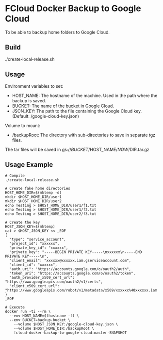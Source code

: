 FCloud Docker Backup to Google Cloud
==============

To be able to backup home folders to Google Cloud.

Build
-----

./create-local-release.sh

Usage
-----

Environment variables to set:
- HOST_NAME: The hostname of the machine. Used in the path where the backup is saved.
- BUCKET: The name of the bucket in Google Cloud.
- JSON_KEY: The path to the file containing the Google Cloud key. (Default: /google-cloud-key.json)

Volume to mount:
- /backupRoot: The directory with sub-directories to save in separate tgz files.

The tar files will be saved in gs://$BUCKET/$HOST_NAME/$NOW/$DIR.tar.gz

Usage Example
-----

```
# Compile
./create-local-release.sh

# Create fake home directories
HOST_HOME_DIR=$(mktemp -d)
mkdir $HOST_HOME_DIR/user1
mkdir $HOST_HOME_DIR/user2
echo Testing > $HOST_HOME_DIR/user1/f1.txt
echo Testing > $HOST_HOME_DIR/user1/f2.txt
echo Testing > $HOST_HOME_DIR/user2/f3.txt

# Create the key
HOST_JSON_KEY=$(mktemp)
cat > $HOST_JSON_KEY << _EOF
{
  "type": "service_account",
  "project_id": "xxxxxx",
  "private_key_id": "xxxxxx",
  "private_key": "-----BEGIN PRIVATE KEY-----\nxxxxxx\n-----END PRIVATE KEY-----\n",
  "client_email": "xxxxxx@xxxxxx.iam.gserviceaccount.com",
  "client_id": "xxxxxx",
  "auth_uri": "https://accounts.google.com/o/oauth2/auth",
  "token_uri": "https://accounts.google.com/o/oauth2/token",
  "auth_provider_x509_cert_url": "https://www.googleapis.com/oauth2/v1/certs",
  "client_x509_cert_url": "https://www.googleapis.com/robot/v1/metadata/x509/xxxxxx%40xxxxxx.iam.gserviceaccount.com"
}
_EOF

# Execute 
docker run -ti --rm \
  --env HOST_NAME=$(hostname -f) \
  --env BUCKET=backup-bucket \
	--volume $HOST_JSON_KEY:/google-cloud-key.json \
	--volume $HOST_HOME_DIR:/backupRoot \
	fcloud-docker-backup-to-google-cloud:master-SNAPSHOT

```
